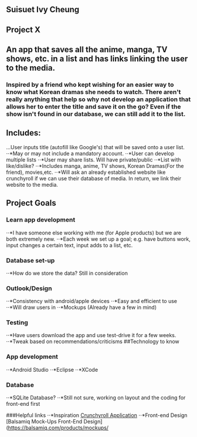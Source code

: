 ## Suisuet Ivy Cheung
## Project X
## An app that saves all the anime, manga, TV shows, etc. in a list and has links linking the user to the media.
### Inspired by a friend who kept wishing for an easier way to know what Korean dramas she needs to watch. There aren't really anything that help so why not develop an application that allows her to enter the title and save it on the go? Even if the show isn't found in our database, we can still add it to the list.  
## Includes:
...User inputs title (autofill like Google's) that will be saved onto a user list.
⋅⋅*May or may not include a mandatory account.
⋅⋅*User can develop multiple lists
⋅⋅*User may share lists. Will have private/public
⋅⋅*List with like/dislike?
⋅⋅*Includes manga, anime, TV shows, Korean Dramas(For the friend), movies,etc.
⋅⋅*Will ask an already established website like crunchyroll if we can use their database of media. In return, we link their website to the media.
## Project Goals
### Learn app development
⋅⋅*I have someone else working with me (for Apple products) but we are both extremely new.
⋅⋅*Each week we set up a goal; e.g. have buttons work, input changes a certain text, input adds to a list, etc.
### Database set-up
⋅⋅*How do we store the data? Still in consideration
### Outlook/Design
⋅⋅*Consistency with android/apple devices
⋅⋅*Easy and efficient to use
⋅⋅*Will draw users in
⋅⋅*Mockups (Already have a few in mind)
### Testing
⋅⋅*Have users download the app and use test-drive it for a few weeks.
⋅⋅*Tweak based on recommendations/criticisms
##Technology to know
### App development
⋅⋅*Android Studio
⋅⋅*Eclipse
⋅⋅*XCode
### Database
⋅⋅*SQLite Database?
⋅⋅*Still not sure, working on layout and the coding for front-end first

###Helpful links
⋅⋅*Inspiration
[Crunchyroll Application](https://play.google.com/store/apps/details?id=com.crunchyroll.crunchyroid&hl=en)
⋅⋅*Front-end Design
[Balsamiq Mock-Ups Front-End Design](https://balsamiq.com/products/mockups/
